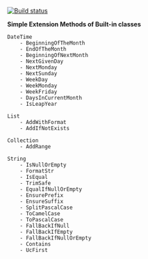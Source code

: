
[![Build status](https://ci.appveyor.com/api/projects/status/qq9fkk5wrrhyl79o?svg=true)](https://ci.appveyor.com/project/xatzipe/xtzp-extensions)

**Simple Extension Methods of Built-in classes**
    
    DateTime
        - BeginningOfTheMonth
        - EndOfTheMonth
        - BeginningOfNextMonth
        - NextGivenDay
        - NextMonday
        - NextSunday
        - WeekDay
        - WeekMonday
        - WeekFriday
        - DaysInCurrentMonth
        - IsLeapYear
        
    List
        - AddWithFormat
        - AddIfNotExists
        
    Collection
        - AddRange
    
    String
        - IsNullOrEmpty
        - FormatStr
        - IsEqual
        - TrimSafe
        - EqualIfNullOrEmpty
        - EnsurePrefix
        - EnsureSuffix
        - SplitPascalCase
        - ToCamelCase
        - ToPascalCase
        - FallBackIfNull
        - FallBackIfEmpty
        - FallBackIfNullOrEmpty
        - Contains
        - UcFirst
    
     